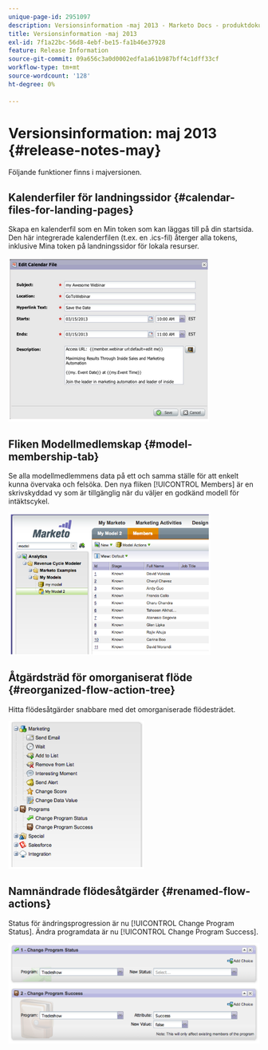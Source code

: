 ```yaml
---
unique-page-id: 2951097
description: Versionsinformation -maj 2013 - Marketo Docs - produktdokumentation
title: Versionsinformation -maj 2013
exl-id: 7f1a22bc-56d8-4ebf-be15-fa1b46e37928
feature: Release Information
source-git-commit: 09a656c3a0d0002edfa1a61b987bff4c1dff33cf
workflow-type: tm+mt
source-wordcount: '128'
ht-degree: 0%

---
```


# Versionsinformation: maj 2013 {#release-notes-may}

Följande funktioner finns i majversionen.

## Kalenderfiler för landningssidor {#calendar-files-for-landing-pages}

Skapa en kalenderfil som en Min token som kan läggas till på din startsida. Den här integrerade kalenderfilen (t.ex. en .ics-fil) återger alla tokens, inklusive Mina token på landningssidor för lokala resurser.

![](assets/image2014-9-22-16-3a3-3a18.png)

## Fliken Modellmedlemskap {#model-membership-tab}

Se alla modellmedlemmens data på ett och samma ställe för att enkelt kunna övervaka och felsöka. Den nya fliken [!UICONTROL Members] är en skrivskyddad vy som är tillgänglig när du väljer en godkänd modell för intäktscykel.

![](assets/image2014-9-22-16-3a3-3a33.png)

## Åtgärdsträd för omorganiserat flöde {#reorganized-flow-action-tree}

Hitta flödesåtgärder snabbare med det omorganiserade flödesträdet.

![](assets/image2014-9-22-16-3a3-3a58.png)

## Namnändrade flödesåtgärder {#renamed-flow-actions}

Status för ändringsprogression är nu [!UICONTROL Change Program Status]. Ändra programdata är nu [!UICONTROL Change Program Success].

![](assets/image2014-9-22-16-3a4-3a17.png)
